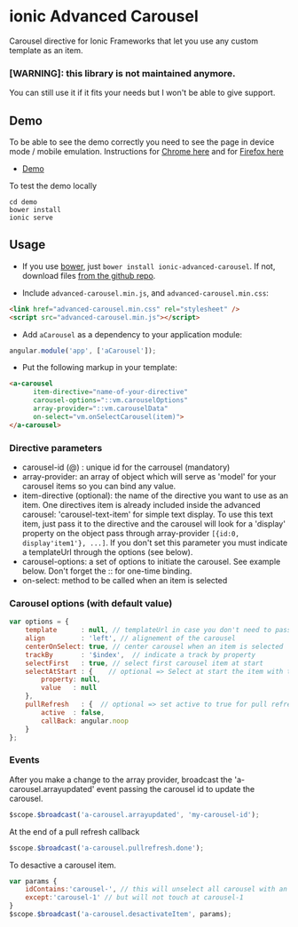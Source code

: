 # ionic Advanced Carousel
Carousel directive for Ionic Frameworks that let you use any custom template as an item.

### [WARNING]: this library is not maintained anymore.
You can still use it if it fits your needs but I won't be able to give support.

## Demo
To be able to see the demo correctly you need to see the page in device mode / mobile emulation. Instructions for
        [Chrome here](https://developer.chrome.com/devtools/docs/device-mode) and for [Firefox here](https://developer.mozilla.org/en/docs/Tools/Responsive_Design_View)
  - [Demo](http://sebelga.github.io/ionic-advanced-carousel/demo)

To test the demo locally
```
cd demo
bower install
ionic serve
```

## Usage

  - If you use [bower](http://bower.io/), just `bower install ionic-advanced-carousel`. If not, download files [from the github repo](./dist).

  - Include `advanced-carousel.min.js`, and `advanced-carousel.min.css`:
  ```html
  <link href="advanced-carousel.min.css" rel="stylesheet" />
  <script src="advanced-carousel.min.js"></script>
  ```
  - Add `aCarousel` as a dependency to your application module:
  ```js
  angular.module('app', ['aCarousel']);
  ```
  
  - Put the following markup in your template:
  ```html
  <a-carousel
        item-directive="name-of-your-directive"
        carousel-options="::vm.carouselOptions"
        array-provider="::vm.carouselData"
        on-select="vm.onSelectCarousel(item)">
  </a-carousel>
  ```
  
### Directive parameters
- carousel-id (@) : unique id for the carrousel (mandatory)
- array-provider: an array of object which will serve as 'model' for your carousel items so you can bind any value.
- item-directive (optional): the name of the directive you want to use as an item.
  One directives item is already included inside the advanced carousel: 'carousel-text-item' for simple text display. To use this text item, just pass it to the directive and the carousel will look for a 'display' property on the object pass through array-provider `[{id:0, display'item1'}, ...]`.
If you don't set this parameter you must indicate a templateUrl through the options (see below).
- carousel-options: a set of options to initiate the carousel. See example below. Don't forget the :: for one-time binding.
- on-select: method to be called when an item is selected
  
### Carousel options (with default value)
```js
var options = {
    template      : null, // templateUrl in case you don't need to pass a directive but just a html view
    align         : 'left', // alignement of the carousel
    centerOnSelect: true, // center carousel when an item is selected
    trackBy       : '$index',  // indicate a track by property
    selectFirst   : true, // select first carousel item at start
    selectAtStart : {    // optional => Select at start the item with the property (string) with value passed
        property: null,
        value   : null
    },
    pullRefresh   : {  // optional => set active to true for pull refresh passing a callBack
        active  : false,
        callBack: angular.noop
    }
};
```
### Events
After you make a change to the array provider, broadcast the 'a-carousel.arrayupdated' event passing the carousel id to update the carousel.

 ```js
 $scope.$broadcast('a-carousel.arrayupdated', 'my-carousel-id');
 ```
At the end of a pull refresh callback
```js
$scope.$broadcast('a-carousel.pullrefresh.done');
```
To desactive a carousel item.
```js
var params {
    idContains:'carousel-', // this will unselect all carousel with an id that contains "carousel-" (ex: carousel-1, carousel-2, carousel-3)
    except:'carousel-1' // but will not touch at carousel-1
}
$scope.$broadcast('a-carousel.desactivateItem', params);
```
